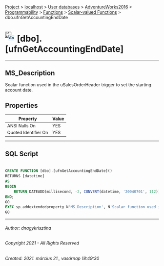 #### 

[Project](../../../../../../index.md) > [localhost](../../../../../index.md) > [User databases](../../../../index.md) > [AdventureWorks2016](../../../index.md) > [Programmability](../../index.md) > [Functions](../index.md) > [Scalar-valued Functions](Scalar-valued_Functions.md) > dbo.ufnGetAccountingEndDate

# ![Scalar-valued Functions](../../../../../../Images/Function_Scalar32.png) [dbo].[ufnGetAccountingEndDate]

---

## <a name="#description"></a>MS_Description

Scalar function used in the uSalesOrderHeader trigger to set the starting account date.

## <a name="#properties"></a>Properties

| Property | Value |
|---|---|
| ANSI Nulls On | YES |
| Quoted Identifier On | YES |


---

## <a name="#sqlscript"></a>SQL Script

```sql

CREATE FUNCTION [dbo].[ufnGetAccountingEndDate]()
RETURNS [datetime] 
AS 
BEGIN
    RETURN DATEADD(millisecond, -2, CONVERT(datetime, '20040701', 112));
END;
GO
EXEC sp_addextendedproperty N'MS_Description', N'Scalar function used in the uSalesOrderHeader trigger to set the starting account date.', 'SCHEMA', N'dbo', 'FUNCTION', N'ufnGetAccountingEndDate', NULL, NULL
GO

```


---

###### Author:  dnagykrisztina

###### Copyright 2021 - All Rights Reserved

###### Created: 2021. március 21., vasárnap 18:49:30

